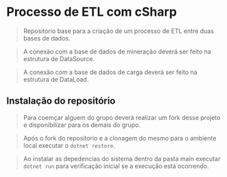 # Processo de ETL com cSharp

> Repositorio base para a criação de um processo de ETL entre duas bases de dados.

> A conexão com a base de dados de mineração deverá ser feito na estrutura de DataSource.

> A conexão com a base de dados de carga deverá ser feito na estrutura de DataLoad.

## Instalação do repositório

> Para coemçar alguem do grupo deverá realizar um fork desse projeto e disponibilizar para os demais do grupo.

> Após o fork do repositorio e a clonagem do mesmo para o ambiente local executar o  ```dotnet restore```.

> Ao instalar as depedencias do sistema dentro da pasta main executar ```dotnet run``` para verificação inicial se a execução está ocorrendo.

